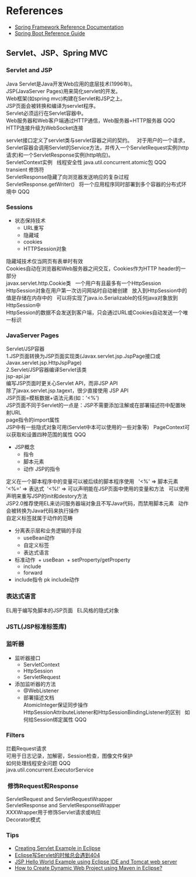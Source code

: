 # References
+ [Spring Framework Reference Documentation](https://docs.spring.io/spring/docs/4.3.12.RELEASE/spring-framework-reference/htmlsingle/)
+ [Spring Boot Reference Guide](https://docs.spring.io/spring-boot/docs/1.5.8.RELEASE/reference/htmlsingle/)


## Servlet、JSP、Spring MVC
### Servlet and JSP
Java Servlet是Java开发Web应用的底层技术(1996年)。  
JSP(JavaServer Pages)用来简化servlet的开发。  
Web框架(如spring mvc)构建在Servlet和JSP之上。  
JSP页面会被转换和编译为servlet程序。  
Servlet必须运行在Servlet容器中。  
Web服务器和Web客户端通过HTTP通信，Web服务器=HTTP服务器 QQQ  
HTTP连接升级为WebSocket连接  

servlet接口定义了servlet类与servlet容器之间的契约。  
对于用户的一个请求，Servlet容器会调用Servlet的Service方法，并传入一个ServletRequest实例(http请求)和一个ServletResponse实例(http响应)。  
ServletContext实例  
线程安全性 java.util.concurrent.atomic包 QQQ  
transient 修饰符   
ServletResponse隐藏了向浏览器发送响应的复杂过程  
ServletResponse.getWriter()  
将一个应用程序同时部署到多个容器的分布式环境中 QQQ  

### Sessions
+ 状态保持技术
  + URL重写
  + 隐藏域
  + cookies
  + HTTPSession对象  

隐藏域技术仅当网页有表单时有效  
Cookies自动在浏览器和Web服务器之间交互，Cookies作为HTTP header的一部分  
javax.servlet.http.Cookie类  
一个用户有且最多有一个HttpSession  
HttpSession对象在用户第一次访问网站时自动被创建  
放入到HttpSession中的值是存储在内存中的  
可以将实现了java.io.Serializable的任何java对象放到HttpSession中  
HttpSession的数据不会发送到客户端，只会通过URL或Cookies自动发送一个唯一标识  

### JavaServer Pages  
Servlet/JSP容器  
1.JSP页面转换为JSP页面实现类(Javax.servlet.jsp.JspPage接口或Javax.servlet.jsp.HttpJspPage)  
2.Servlet/JSP容器编译Servlet该类  
jsp-api.jar  
编写JSP页面时更关心Servlet API，而非JSP API  
除了javax.servlet.jsp.tagext，很少直接使用 JSP API  
JSP页面=模板数据+语法元素(如：'<%')  
JSP页面不同于Servlet的一点是：JSP不需要添加注解或在部署描述符中配置映射URL  
page指令的import属性  
JSP中有一些隐式对象可用(Servlet中本可以使用的一些对象等)  
PageContext可以获取和设置四种范围的属性 QQQ  
+ JSP概念
  + 指令
  + 脚本元素
  + 动作
JSP的指令  

定义在一个脚本程序中的变量可以被后续的脚本程序使用  
'<%' => 脚本元素  
'<%=' => 表达式  
'<%!' => 可以声明能在JSP页面中使用的变量和方法  
可以使用声明来重写JSP的init和destory方法  
JSP2.0推荐使用EL来访问服务器端对象且不写Java代码，而禁用脚本元素  
动作会被转换为Java代码来执行操作  
自定义标签就属于动作的范畴  
+ 分离表示层和业务逻辑的手段  
  + useBean动作
  + 自定义标签
  + 表达式语言  
+ 标准动作
  + useBean
  + setProperty/getProperty
  + include  
  + forward
+ include指令 pk include动作  

### 表达式语言
EL用于编写免脚本的JSP页面  
EL风格的隐式对象  

### JSTL(JSP标准标签库)

### 监听器
+ 监听器接口
  + ServletContext
  + HttpSession
  + ServletRequest
+ 添加监听器的方法
  + @WebListener
  + 部署描述文档  
AtomicInteger保证同步操作  
HttpSessionAttributeListener和HttpSessionBindingListener的区别  
如何给Session绑定属性 QQQ  

### Filters  
拦截Request请求  
可用于日志记录，加解密，Session检查，图像文件保护  
如何处理线程安全问题 QQQ  
java.util.concurrent.ExecutorService  



###  修饰Request和Response
ServletRequest and ServletRequestWrapper  
ServletResponse and ServletResponseWrapper  
XXXWrapper用于修饰Servlet请求或响应  
Decorator模式  






### Tips
+ [Creating Servlet Example in Eclipse](https://www.javatpoint.com/creating-servlet-in-eclipse-ide)
+ [Eclipse写Servlet的时候总会遇到404](http://blog.csdn.net/u012966590/article/details/50032591)
+ [JSP Hello World Example using Eclipse IDE and Tomcat web server](http://www.srccodes.com/p/article/2/JSP-Hello-World-Program-using-Eclipse-IDE-and-Tomcat-web-server)
+ [How to Create Dynamic Web Project using Maven in Eclipse?](http://crunchify.com/how-to-create-dynamic-web-project-using-maven-in-eclipse/)


